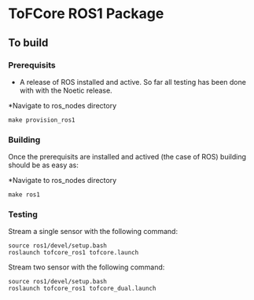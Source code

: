 # ToFCore ROS1 Package

## To build

### Prerequisits

- A release of ROS installed and active. So far all testing has been done with with the Noetic release.

*Navigate to ros_nodes directory
  ```
  make provision_ros1
  ```

### Building

Once the prerequisits are installed and actived (the case of ROS) building should be as easy as: 

*Navigate to ros_nodes directory
```
make ros1
```

### Testing

Stream a single sensor with the following command:
```
source ros1/devel/setup.bash
roslaunch tofcore_ros1 tofcore.launch
```

Stream two sensor with the following command:
```
source ros1/devel/setup.bash
roslaunch tofcore_ros1 tofcore_dual.launch 
```